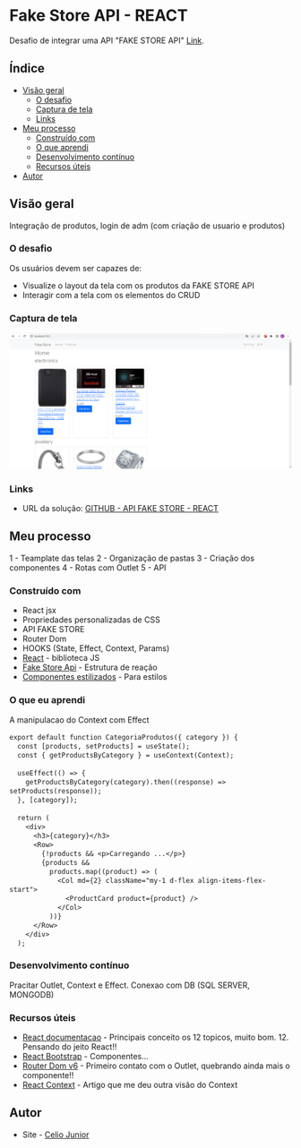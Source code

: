 # Fake Store API - REACT

Desafio de integrar uma API "FAKE STORE API" [Link](https://fakestoreapi.com/).


## Índice

- [Visão geral](#visão-geral)
  - [O desafio](#the-challenge)
  - [Captura de tela](#captura-de-tela)
  - [Links](#links)
- [Meu processo](#meu-processo)
  - [Construído com](#construído-com)
  - [O que aprendi](#o-que-aprendi)
  - [Desenvolvimento contínuo](#desenvolvimento-contínuo)
  - [Recursos úteis](#useful-resources)
- [Autor](#autor)


## Visão geral

Integração de produtos, login de adm (com criação de usuario e produtos)

### O desafio

Os usuários devem ser capazes de:

- Visualize o layout da tela com os produtos da FAKE STORE API
- Interagir com a tela com os elementos do CRUD

### Captura de tela


<img src="src/img/screenshot.PNG" alt style="max-width: 100%"></img>



### Links

- URL da solução: [GITHUB - API FAKE STORE - REACT](https://github.com/AIemao/fakeStoreApiReact)

## Meu processo

 1 - Teamplate das telas
 2 - Organização de pastas
 3 - Criação dos componentes
 4 - Rotas com Outlet
 5 - API

### Construído com

- React jsx
- Propriedades personalizadas de CSS
- API FAKE STORE
- Router Dom
- HOOKS (State, Effect, Context, Params)
- [React](https://reactjs.org/) - biblioteca JS
- [Fake Store Api](https://fakestoreapi.com/) - Estrutura de reação
- [Componentes estilizados](https://styled-components.com/) - Para estilos


### O que eu aprendi

A manipulacao do Context com Effect


```React
export default function CategoriaProdutos({ category }) {
  const [products, setProducts] = useState();
  const { getProductsByCategory } = useContext(Context);

  useEffect(() => {
    getProductsByCategory(category).then((response) => setProducts(response));
  }, [category]);

  return (
    <div>
      <h3>{category}</h3>
      <Row>
        {!products && <p>Carregando ...</p>}
        {products &&
          products.map((product) => (
            <Col md={2} className="my-1 d-flex align-items-flex-start">
              <ProductCard product={product} />
            </Col>
          ))}
      </Row>
    </div>
  );
```

### Desenvolvimento contínuo

Pracitar Outlet, Context e Effect. 
Conexao com DB (SQL SERVER, MONGODB)


### Recursos úteis

- [React documentacao](https://pt-br.reactjs.org/) - Principais conceito os 12 topicos, muito bom. 12. Pensando do jeito React!!
- [React Bootstrap](https://react-bootstrap.github.io/) - Componentes...
- [Router Dom v6](https://reactrouter.com/docs/en/v6/getting-started/overview) - Primeiro contato com o Outlet, quebrando ainda mais o componente!!
- [React Context](https://www.devmedia.com.br/react-js-passando-dados-com-context-api/42904) - Artigo que me deu outra visão do Context

## Autor

- Site - [Celio Junior](https://www.linkedin.com/in/celio-junior-152529193/)

